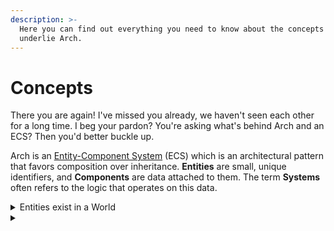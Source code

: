```yaml
---
description: >-
  Here you can find out everything you need to know about the concepts that
  underlie Arch.
---
```


# Concepts

There you are again! I've missed you already, we haven't seen each other for a long time. I beg your pardon? You're asking what's behind Arch and an ECS? Then you'd better buckle up.

Arch is an [Entity-Component System](https://www.wikiwand.com/en/Entity\_component\_system) (ECS) which is an architectural pattern that favors composition over inheritance. **Entities** are small, unique identifiers, and **Components** are data attached to them. The term **Systems** often refers to the logic that operates on this data.

<details>

<summary>Entities exist in a World</summary>

The world contains all entities that exist in its context. No entity can live outside of this world. Entities can be created individually, in bulk and with predefined data.

</details>

<details>

<summary></summary>



</details>

